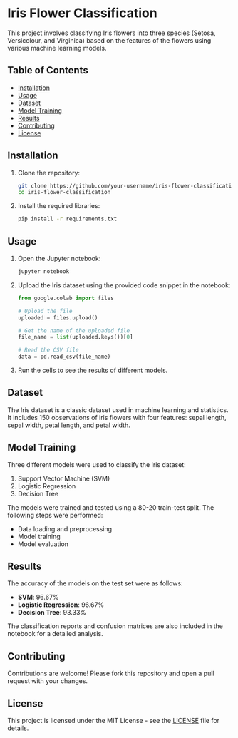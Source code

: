 # Iris Flower Classification

This project involves classifying Iris flowers into three species (Setosa, Versicolour, and Virginica) based on the features of the flowers using various machine learning models.

## Table of Contents
- [Installation](#installation)
- [Usage](#usage)
- [Dataset](#dataset)
- [Model Training](#model-training)
- [Results](#results)
- [Contributing](#contributing)
- [License](#license)

## Installation

1. Clone the repository:
    ```sh
    git clone https://github.com/your-username/iris-flower-classification.git
    cd iris-flower-classification
    ```

2. Install the required libraries:
    ```sh
    pip install -r requirements.txt
    ```

## Usage

1. Open the Jupyter notebook:
    ```sh
    jupyter notebook
    ```

2. Upload the Iris dataset using the provided code snippet in the notebook:
    ```python
    from google.colab import files

    # Upload the file
    uploaded = files.upload()

    # Get the name of the uploaded file
    file_name = list(uploaded.keys())[0]

    # Read the CSV file
    data = pd.read_csv(file_name)
    ```

3. Run the cells to see the results of different models.

## Dataset

The Iris dataset is a classic dataset used in machine learning and statistics. It includes 150 observations of iris flowers with four features: sepal length, sepal width, petal length, and petal width.

## Model Training

Three different models were used to classify the Iris dataset:
1. Support Vector Machine (SVM)
2. Logistic Regression
3. Decision Tree

The models were trained and tested using a 80-20 train-test split. The following steps were performed:
- Data loading and preprocessing
- Model training
- Model evaluation

## Results

The accuracy of the models on the test set were as follows:
- **SVM**: 96.67%
- **Logistic Regression**: 96.67%
- **Decision Tree**: 93.33%

The classification reports and confusion matrices are also included in the notebook for a detailed analysis.

## Contributing

Contributions are welcome! Please fork this repository and open a pull request with your changes.

## License

This project is licensed under the MIT License - see the [LICENSE](LICENSE) file for details.

